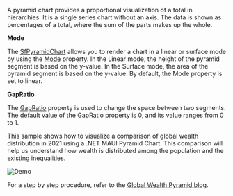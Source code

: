 A pyramid chart provides a proportional visualization of a total in hierarchies. It is a single series chart without an axis. The data is shown as percentages of a total, where the sum of the parts makes up the whole.

<b> Mode </b>

The [SfPyramidChart](https://help.syncfusion.com/cr/maui/Syncfusion.Maui.Charts.SfPyramidChart.html) allows you to render a chart in a linear or surface mode by using the [Mode](https://help.syncfusion.com/cr/maui/Syncfusion.Maui.Charts.SfPyramidChart.html#Syncfusion_Maui_Charts_SfPyramidChart_Mode) property. In the Linear mode, the height of the pyramid segment is based on the y-value. In the Surface mode, the area of the pyramid segment is based on the y-value. By default, the Mode property is set to linear.

<b>GapRatio</b>

The [GapRatio](https://help.syncfusion.com/cr/maui/Syncfusion.Maui.Charts.SfPyramidChart.html#Syncfusion_Maui_Charts_SfPyramidChart_GapRatio) property is used to change the space between two segments. The default value of the GapRatio property is 0, and its value ranges from 0 to 1.

This sample shows how to visualize a comparison of global wealth distribution in 2021 using a .NET MAUI Pyramid Chart. This comparison will help us understand how wealth is distributed among the population and the existing inequalities.

![Demo](https://github.com/SyncfusionExamples/Creating-a-Pyramid-Chart-for-Global-Wealth-Distribution-in-2021/assets/103025761/40e59934-b6b3-4f3e-80ca-b4b31cc765ae)

For a step by step procedure, refer to the [Global Wealth Pyramid blog](https://www.syncfusion.com/blogs/post/dotnet-maui-pyramid-chart-visualize-global-wealth-distribution.aspx).
